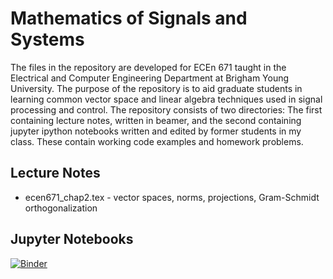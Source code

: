# Mathematics of Signals and Systems

The files in the repository are developed for ECEn 671 taught in the Electrical and Computer Engineering Department at Brigham Young University. The purpose of the repository is to aid graduate students in learning common vector space and linear algebra techniques used in signal processing and control.  The repository consists of two directories:  The first containing lecture notes, written in beamer, and the second containing jupyter ipython notebooks written and edited by former students in my class.  These contain working code examples and homework problems.

## Lecture Notes
* ecen671_chap2.tex - vector spaces, norms, projections, Gram-Schmidt orthogonalization



## Jupyter Notebooks
 



[![Binder](https://mybinder.org/badge_logo.svg)](https://mybinder.org/v2/gh/randybeard/ece671-jupyter/HEAD?filepath=table_of_contents.ipby)
